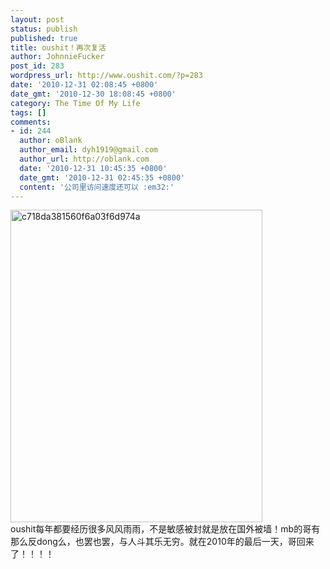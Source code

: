 ```yaml
---
layout: post
status: publish
published: true
title: oushit！再次复活
author: JohnnieFucker
post_id: 283
wordpress_url: http://www.oushit.com/?p=283
date: '2010-12-31 02:08:45 +0800'
date_gmt: '2010-12-30 18:08:45 +0800'
category: The Time Of My Life
tags: []
comments:
- id: 244
  author: oBlank
  author_email: dyh1919@gmail.com
  author_url: http://oblank.com
  date: '2010-12-31 10:45:35 +0800'
  date_gmt: '2010-12-31 02:45:35 +0800'
  content: '公司里访问速度还可以 :em32:'
---
```

<p><a href="http://www.yupoo.com/photos/crazysperm/79277850/" title="c718da381560f6a03f6d974a"><img src="http://pic.yupoo.com/crazysperm/AJGFMj15/medium.jpg" alt="c718da381560f6a03f6d974a" width="403" height="500" border="0" /></a><br />
oushit每年都要经历很多风风雨雨，不是敏感被封就是放在国外被墙！mb的哥有那么反dong么，也罢也罢，与人斗其乐无穷。就在2010年的最后一天，哥回来了！！！！</p>
